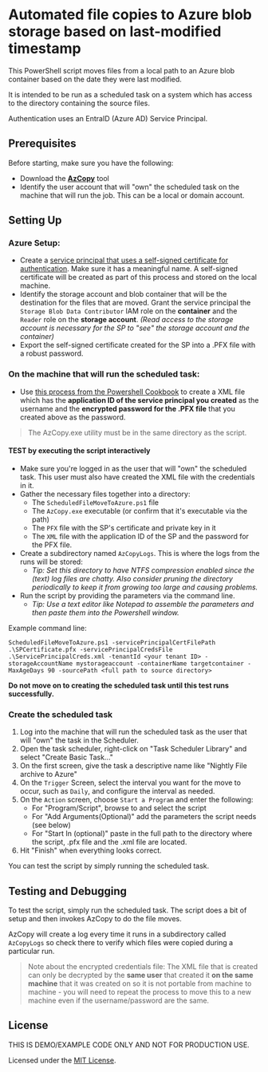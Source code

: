 # Automated file copies to Azure blob storage based on last-modified timestamp

This PowerShell script moves files from a local path to an Azure blob container based on the date they were last modified.  

It is intended to be run as a scheduled task on a system which has access to the directory containing the source files.

Authentication uses an EntraID (Azure AD) Service Principal.

## Prerequisites

Before starting, make sure you have the following:

- Download the **[AzCopy](https://learn.microsoft.com/azure/storage/common/storage-use-azcopy-v10)** tool
- Identify the user account that will "own" the scheduled task on the machine that will run the job.  This can be a local or domain account.

## Setting Up

### Azure Setup:
* Create a [service principal that uses a self-signed certificate for authentication](https://learn.microsoft.com/en-us/entra/identity-platform/howto-authenticate-service-principal-powershell#create-service-principal-with-self-signed-certificate).  Make sure it has a meaningful name.  A self-signed certificate will be created as part of this process and stored on the local machine.
* Identify the storage account and blob container that will be the destination for the files that are moved.  Grant the service principal the `Storage Blob Data Contributor` IAM role on the **container** and the `Reader` role on the **storage account**. *(Read access to the storage account is necessary for the SP to "see" the storage account and the container)*
* Export the self-signed certificate created for the SP into a .PFX file with a robust password.

### On the machine that will run the scheduled task:
* Use [this process from the Powershell Cookbook](https://powershellcookbook.com/recipe/PukO/securely-store-credentials-on-disk) to create a XML file which has the **application ID of the service principal you created** as the username and the **encrypted password for the .PFX file** that you created above as the password.

> The AzCopy.exe utility must be in the same directory as the script.

#### TEST by executing the script interactively

* Make sure you're logged in as the user that will "own" the scheduled task.  This user must also have created the XML file with the credentials in it.
* Gather the necessary files together into a directory:
    * The `ScheduledFileMoveToAzure.ps1` file
    * The `AzCopy.exe` executable (or confirm that it's executable via the path)
    * The `PFX` file with the SP's certificate and private key in it
    * The `XML` file with the application ID of the SP and the password for the PFX file.
* Create a subdirectory named `AzCopyLogs`.  This is where the logs from the runs will be stored:
    * *Tip:  Set this directory to have NTFS compression enabled since the (text) log files are chatty.  Also consider pruning the directory periodically to keep it from growing too large and causing problems.*
* Run the script by providing the parameters via the command line.
    * *Tip:  Use a text editor like Notepad to assemble the parameters and then paste them into the Powershell window.*

Example command line:

`ScheduledFileMoveToAzure.ps1 -servicePrincipalCertFilePath .\SPCertificate.pfx -servicePrincipalCredsFile .\ServicePrincipalCreds.xml -tenantId <your tenant ID> -storageAccountName mystorageaccount -containerName targetcontainer -MaxAgeDays 90 -sourcePath <full path to source directory>`

**Do not move on to creating the scheduled task until this test runs successfully.**

### Create the scheduled task

1. Log into the machine that will run the scheduled task as the user that will "own" the task in the Scheduler.
2. Open the task scheduler, right-click on "Task Scheduler Library" and select "Create Basic Task..."
3. On the first screen, give the task a descriptive name like "Nightly File archive to Azure"
4. On the `Trigger` Screen, select the interval you want for the move to occur, such as `Daily`, and configure the interval as needed.
5. On the `Action` screen, choose `Start a Program` and enter the following:
    * For "Program/Script", browse to and select the script
    * For "Add Arguments(Optional)" add the parameters the script needs (see below)
    * For "Start In (optional)" paste in the full path to the directory where the script, .pfx file and the .xml file are located.
6. Hit "Finish" when everything looks correct.

You can test the script by simply running the scheduled task.

## Testing and Debugging

To test the script, simply run the scheduled task.  The script does a bit of setup and then invokes AzCopy to do the file moves.

AzCopy will create a log every time it runs in a subdirectory called `AzCopyLogs` so check there to verify which files were copied during a particular run.

 > Note about the encrypted credentials file:  The XML file that is created can only be decrypted by the **same user** that created it **on the same machine** that it was created on so it is not portable from machine to machine - you will need to repeat the process to move this to a new machine even if the username/password are the same.

## License

THIS IS DEMO/EXAMPLE CODE ONLY AND NOT FOR PRODUCTION USE. 

Licensed under the [MIT License](LICENSE).
